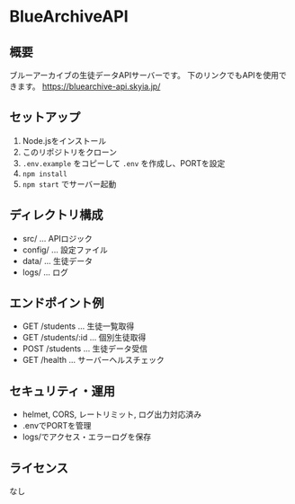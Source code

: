 # BlueArchiveAPI

## 概要
ブルーアーカイブの生徒データAPIサーバーです。
下のリンクでもAPIを使用できます。
https://bluearchive-api.skyia.jp/

## セットアップ
1. Node.jsをインストール
2. このリポジトリをクローン
3. `.env.example` をコピーして `.env` を作成し、PORTを設定
4. `npm install`
5. `npm start` でサーバー起動

## ディレクトリ構成
- src/ ... APIロジック
- config/ ... 設定ファイル
- data/ ... 生徒データ
- logs/ ... ログ

## エンドポイント例
- GET /students ... 生徒一覧取得
- GET /students/:id ... 個別生徒取得
- POST /students ... 生徒データ受信
- GET /health ... サーバーヘルスチェック

## セキュリティ・運用
- helmet, CORS, レートリミット, ログ出力対応済み
- .envでPORTを管理
- logs/でアクセス・エラーログを保存

## ライセンス
なし
